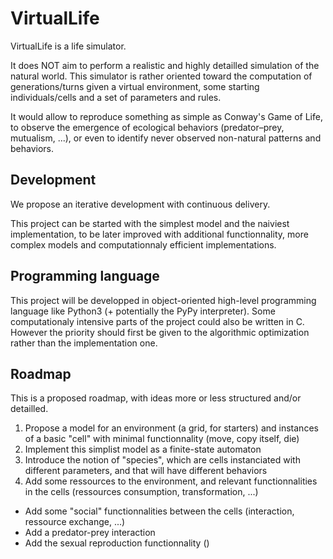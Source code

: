 VirtualLife
============

VirtualLife is a life simulator. 

It does NOT aim to perform a realistic and highly detailled simulation of the natural world. This simulator is rather oriented toward the computation of generations/turns given a virtual environment, some starting individuals/cells and a set of parameters and rules. 

It would allow to reproduce something as simple as Conway's Game of Life, to observe the emergence of ecological behaviors (predator–prey, mutualism, ...), or even to identify never observed non-natural patterns and behaviors.

## Development

We propose an iterative development with continuous delivery.

This project can be started with the simplest model and the naiviest implementation, to be later improved with additional functionnality, more complex models and computationnaly efficient implementations.

## Programming language

This project will be developped in object-oriented high-level programming language like Python3 (+ potentially the PyPy interpreter). Some computationaly intensive parts of the project could also be written in C. However the priority should first be given to the algorithmic optimization rather than the implementation one.

## Roadmap

This is a proposed roadmap, with ideas more or less structured and/or detailled.

1. Propose a model for an environment (a grid, for starters) and instances of a basic "cell" with minimal functionnality (move, copy itself, die)
2. Implement this simplist model as a finite-state automaton
3. Introduce the notion of "species", which are cells instanciated with different parameters, and that will have different behaviors
4. Add some ressources to the environment, and relevant functionnalities in the cells (ressources consumption, transformation, ...)

* Add some "social" functionnalities between the cells (interaction, ressource exchange, ...)
* Add a predator-prey interaction
* Add the sexual reproduction functionnality ()

